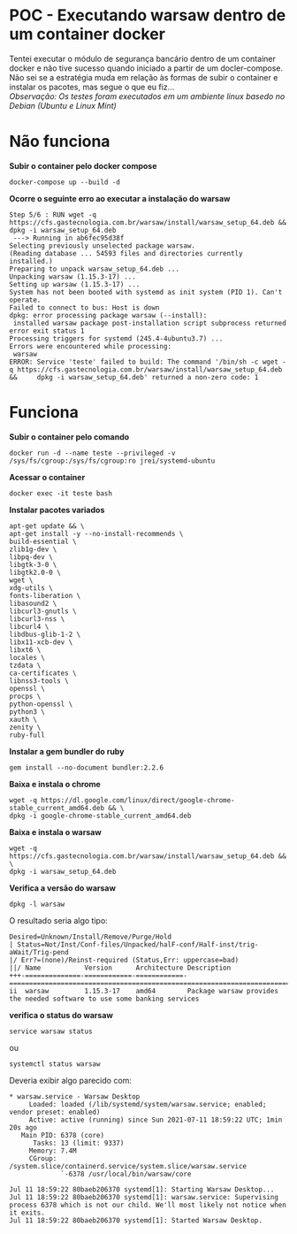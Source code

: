 # **POC - Executando warsaw dentro de um container docker**

Tentei executar o módulo de segurança bancário dentro de um container docker e não tive sucesso quando iniciado a partir de um docler-compose.
<br> Não sei se a estratégia muda em relação às formas de subir o container e instalar os pacotes, mas segue o que eu fiz...
<br> *Observação: Os testes foram executados em um ambiente linux basedo no Debian (Ubuntu e Linux Mint)*

# Não funciona

**Subir o container pelo docker compose**
```
docker-compose up --build -d
```

**Ocorre o seguinte erro ao executar a instalação do warsaw**
```
Step 5/6 : RUN wget -q https://cfs.gastecnologia.com.br/warsaw/install/warsaw_setup_64.deb &&     dpkg -i warsaw_setup_64.deb
 ---> Running in ab6fec95d38f
Selecting previously unselected package warsaw.
(Reading database ... 54593 files and directories currently installed.)
Preparing to unpack warsaw_setup_64.deb ...
Unpacking warsaw (1.15.3-17) ...
Setting up warsaw (1.15.3-17) ...
System has not been booted with systemd as init system (PID 1). Can't operate.
Failed to connect to bus: Host is down
dpkg: error processing package warsaw (--install):
 installed warsaw package post-installation script subprocess returned error exit status 1
Processing triggers for systemd (245.4-4ubuntu3.7) ...
Errors were encountered while processing:
 warsaw
ERROR: Service 'teste' failed to build: The command '/bin/sh -c wget -q https://cfs.gastecnologia.com.br/warsaw/install/warsaw_setup_64.deb &&     dpkg -i warsaw_setup_64.deb' returned a non-zero code: 1
```

# Funciona

**Subir o container pelo comando**
```
docker run -d --name teste --privileged -v /sys/fs/cgroup:/sys/fs/cgroup:ro jrei/systemd-ubuntu
```

**Acessar o container**
```
docker exec -it teste bash
```

**Instalar pacotes variados**
```
apt-get update && \
apt-get install -y --no-install-recommends \
build-essential \
zlib1g-dev \
libpq-dev \
libgtk-3-0 \
libgtk2.0-0 \
wget \
xdg-utils \
fonts-liberation \
libasound2 \
libcurl3-gnutls \
libcurl3-nss \
libcurl4 \
libdbus-glib-1-2 \
libx11-xcb-dev \
libxt6 \
locales \
tzdata \
ca-certificates \
libnss3-tools \
openssl \
procps \
python-openssl \
python3 \
xauth \
zenity \
ruby-full
```

**Instalar a gem bundler do ruby**
```
gem install --no-document bundler:2.2.6
```

**Baixa e instala o chrome**
```
wget -q https://dl.google.com/linux/direct/google-chrome-stable_current_amd64.deb && \
dpkg -i google-chrome-stable_current_amd64.deb
```

**Baixa e instala o warsaw**
```
wget -q https://cfs.gastecnologia.com.br/warsaw/install/warsaw_setup_64.deb && \
dpkg -i warsaw_setup_64.deb
```

**Verifica a versão do warsaw**
```
dpkg -l warsaw
```

O resultado seria algo tipo:
```
Desired=Unknown/Install/Remove/Purge/Hold
| Status=Not/Inst/Conf-files/Unpacked/halF-conf/Half-inst/trig-aWait/Trig-pend
|/ Err?=(none)/Reinst-required (Status,Err: uppercase=bad)
||/ Name           Version      Architecture Description
+++-==============-============-============-========================================================================
ii  warsaw         1.15.3-17    amd64        Package warsaw provides the needed software to use some banking services
```

**verifica o status do warsaw**
```
service warsaw status
```
ou
```
systemctl status warsaw
```

Deveria exibir algo parecido com:
```
* warsaw.service - Warsaw Desktop
     Loaded: loaded (/lib/systemd/system/warsaw.service; enabled; vendor preset: enabled)
     Active: active (running) since Sun 2021-07-11 18:59:22 UTC; 1min 20s ago
   Main PID: 6378 (core)
      Tasks: 13 (limit: 9337)
     Memory: 7.4M
     CGroup: /system.slice/containerd.service/system.slice/warsaw.service
             `-6378 /usr/local/bin/warsaw/core

Jul 11 18:59:22 80baeb206370 systemd[1]: Starting Warsaw Desktop...
Jul 11 18:59:22 80baeb206370 systemd[1]: warsaw.service: Supervising process 6378 which is not our child. We'll most likely not notice when it exits.
Jul 11 18:59:22 80baeb206370 systemd[1]: Started Warsaw Desktop.
```